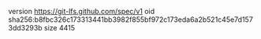 version https://git-lfs.github.com/spec/v1
oid sha256:b8fbc326c173313441bb3982f855bf972c173eda6a2b521c45e7d1573dd3293b
size 4415
